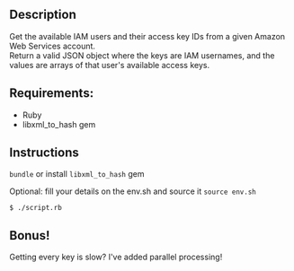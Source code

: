 ## Description

Get the available IAM users and their access key IDs from a given Amazon Web Services account.  
Return a valid JSON object where the keys are IAM usernames, and the values are arrays of that user's available access keys. 

## Requirements:
- Ruby
- libxml_to_hash gem

## Instructions
`bundle` or install `libxml_to_hash` gem

Optional: fill your details on the env.sh and source it `source env.sh`

`$ ./script.rb`


## Bonus!
Getting every key is slow? I've added parallel processing!
